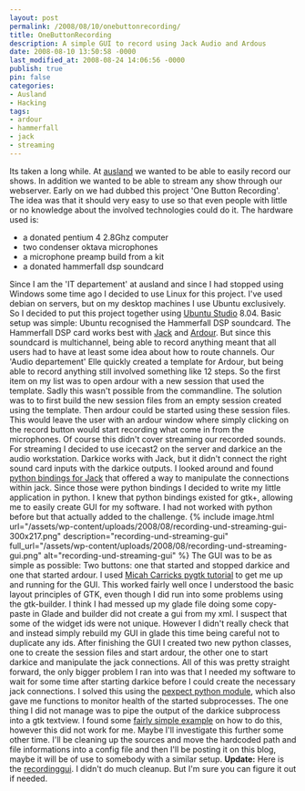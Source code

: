 ```yaml
---
layout: post
permalink: /2008/08/10/onebuttonrecording/
title: OneButtonRecording
description: A simple GUI to record using Jack Audio and Ardous
date: 2008-08-10 13:50:58 -0000
last_modified_at: 2008-08-24 14:06:56 -0000
publish: true
pin: false
categories:
- Ausland
- Hacking
tags:
- ardour
- hammerfall
- jack
- streaming
---
```

Its taken a long while. At [ausland](http://ausland-berlin.de) we wanted to be able to easily record our shows. In addition we wanted to be able to stream any show through our webserver. Early on we had dubbed this project 'One Button Recording'. The idea was that it should very easy to use so that even people with little or no knowledge about the involved technologies could do it. The hardware used is:

* a donated pentium 4 2.8Ghz computer
* two condenser oktava microphones
* a microphone preamp build from a kit
* a donated hammerfall dsp soundcard

Since I am the 'IT departement' at ausland and since I had stopped using Windows some time ago I decided to use Linux for this project. I've used debian on servers, but on my desktop machines I use Ubuntu exclusively. So I decided to put this project together using [Ubuntu Studio](http://ubuntustudio.org/ "Ubuntu Studio") 8.04. Basic setup was simple: Ubuntu recognised the Hammerfall DSP soundcard. The Hammerfall DSP card works best with [Jack](http://jackaudio.org/ "Jack Audio") and [Ardour](http://www.ardour.org/ "Ardour Digital Audio Workstation"). But since this soundcard is multichannel, being able to record anything meant that all users had to have at least some idea about how to route channels. Our 'Audio departement' Elle quickly created a template for Ardour, but being able to record anything still involved something like 12 steps. So the first item on my list was to open ardour with a new session that used the template. Sadly this wasn't possible from the commandline. The solution was to to first build the new session files from an empty session created using the template. Then ardour could be started using these session files. This would leave the user with an ardour window where simply clicking on the record button would start recording what come in from the microphones. Of course this didn't cover streaming our recorded sounds. For streaming I decided to use icecast2 on the server and darkice an the audio workstation. Darkice works with Jack, but it didn't connect the right sound card inputs with the darkice outputs. I looked around and found [python bindings for Jack](http://sourceforge.net/projects/py-jack/ "pyjack") that offered a way to manipulate the connections within jack. Since those were python bindings I decided to write my little application in python. I knew that python bindings existed for gtk+, allowing me to easily create GUI for my software. I had not worked with python before but that actually added to the challenge. 
{% include image.html url="/assets/wp-content/uploads/2008/08/recording-und-streaming-gui-300x217.png" description="recording-und-streaming-gui" full_url="/assets/wp-content/uploads/2008/08/recording-und-streaming-gui.png" alt="recording-und-streaming-gui" %} 
The GUI was to be as simple as possible: Two buttons: one that started and stopped darkice and one that started ardour. I used [Micah Carricks pygtk tutorial](http://www.micahcarrick.com/12-24-2007/gtk-glade-tutorial-part-1.html "Pygtk Tutorial") to get me up and running for the GUI. This worked fairly well once I understood the basic layout principles of GTK, even though I did run into some problems using the gtk-builder. I think I had messed up my glade file doing some copy-paste in Glade and builder did not create a gui from my xml. I suspect that some of the widget ids were not unique. However I didn't really check that and instead simply rebuild my GUI in glade this time being careful not to duplicate any ids. After finishing the GUI I created two new python classes, one to create the session files and start ardour, the other one to start darkice and manipulate the jack connections. All of this was pretty straight forward, the only bigger problem I ran into was that I needed my software to wait for some time after starting darkice before I could create the necessary jack connections. I solved this using the [pexpect python module](http://www.noah.org/wiki/Pexpect "Pexpect"), which also gave me functions to monitor health of the started subprocesses. The one thing I did not manage was to pipe the output of the darkice subprocess into a gtk textview. I found some [fairly simple example](http://python.net/pipermail/python-de/2005q2/006611.html "\[Python-de\] Pipes ") on how to do this, however this did not work for me. Maybe I'll investigate this further some other time. I'll be cleaning up the sources and move the hardcoded path and file informations into a config file and then I'll be posting it on this blog, maybe it will be of use to somebody with a similar setup. **Update:** Here is the [recordinggui](/assets/wp-content/uploads/2008/08/recordinggui.zip). I didn't do much cleanup. But I'm sure you can figure it out if needed.
